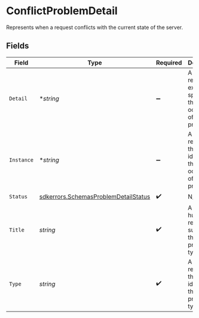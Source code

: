 # ConflictProblemDetail

Represents when a request conflicts with the current state of the server.


## Fields

| Field                                                                                               | Type                                                                                                | Required                                                                                            | Description                                                                                         |
| --------------------------------------------------------------------------------------------------- | --------------------------------------------------------------------------------------------------- | --------------------------------------------------------------------------------------------------- | --------------------------------------------------------------------------------------------------- |
| `Detail`                                                                                            | **string*                                                                                           | :heavy_minus_sign:                                                                                  | A human-readable explanation specific to this occurrence of the problem.                            |
| `Instance`                                                                                          | **string*                                                                                           | :heavy_minus_sign:                                                                                  | A URI reference that identifies the specific occurrence of the problem.                             |
| `Status`                                                                                            | [sdkerrors.SchemasProblemDetailStatus](../../../pkg/models/sdkerrors/schemasproblemdetailstatus.md) | :heavy_check_mark:                                                                                  | N/A                                                                                                 |
| `Title`                                                                                             | *string*                                                                                            | :heavy_check_mark:                                                                                  | A short, human-readable summary of the problem type.                                                |
| `Type`                                                                                              | *string*                                                                                            | :heavy_check_mark:                                                                                  | A URI reference that identifies the problem type.                                                   |